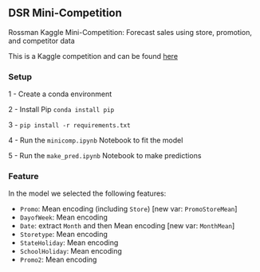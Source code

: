## DSR Mini-Competition

Rossman Kaggle Mini-Competition: Forecast sales using store, promotion, and competitor data

This is a Kaggle competition and can be found [here](https://www.kaggle.com/competitions/rossmann-store-sales/overview)

### Setup

1 - Create a conda environment

2 - Install Pip
```conda install pip```

3 - ```pip install -r requirements.txt```

4 - Run the `minicomp.ipynb` Notebook to fit the model

5 - Run the `make_pred.ipynb` Notebook to make predictions




### Feature

In the model we selected the following features:

- `Promo`: Mean encoding (including `Store`) [new var: `PromoStoreMean`]
- `DayofWeek`: Mean encoding
- `Date`: extract `Month` and then Mean encoding [new var: `MonthMean`]
- `Storetype`: Mean encoding
- `StateHoliday`: Mean encoding
- `SchoolHoliday`: Mean encoding
- `Promo2`: Mean encoding

